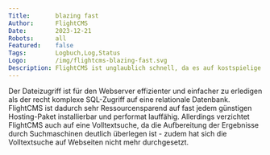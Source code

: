```yaml
---
Title:       blazing fast
Author:      FlightCMS
Date:        2023-12-21
Robots:      all
Featured:	 false
Tags:        Logbuch,Log,Status
Logo:        /img/flightcms-blazing-fast.svg
Description: FlightCMS ist unglaublich schnell, da es auf kostspielige Datnebankzugriffe verzichtet.
---
```

 Der Dateizugriff ist für den Webserver effizienter und einfacher zu erledigen als der recht komplexe SQL-Zugriff auf eine relationale Datenbank. FlightCMS ist dadurch sehr Ressourcensparend auf fast jedem günstigen Hosting-Paket installierbar und performat lauffähig. Allerdings verzichtet FlightCMS auch auf eine Volltextsuche, da die Aufbereitung der Ergebnisse durch Suchmaschinen deutlich überlegen ist - zudem hat sich die Volltextsuche auf Webseiten nicht mehr durchgesetzt.